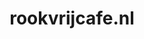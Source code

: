 ---
layout: post
title:  "rookvrijcafe.nl"
internal_url:  "/dutchgov/rookvrijcafe.nl.html"
categories: dutchgov
---